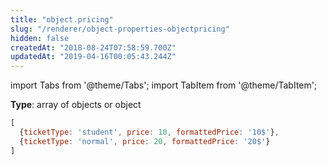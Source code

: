 ```yaml
---
title: "object.pricing"
slug: "/renderer/object-properties-objectpricing"
hidden: false
createdAt: "2018-08-24T07:58:59.700Z"
updatedAt: "2019-04-16T00:05:43.244Z"
---
```


import Tabs from '@theme/Tabs';
import TabItem from '@theme/TabItem';

**Type**: array of objects or object  

```javascript
[
  {ticketType: 'student', price: 10, formattedPrice: '10$'},
  {ticketType: 'normal', price: 20, formattedPrice: '20$'}
]
```

